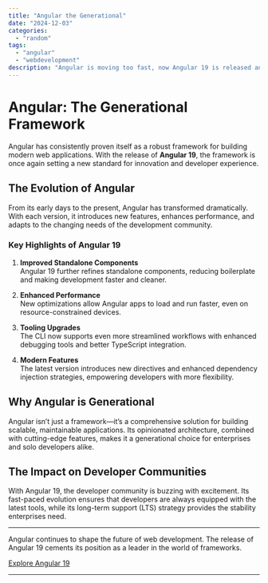 ```yaml
---
title: "Angular the Generational"
date: "2024-12-03"
categories:
  - "random"
tags:
  - "angular"
  - "webdevelopment"
description: "Angular is moving too fast, now Angular 19 is released and it made an impact on developer communities"
---
```


# Angular: The Generational Framework

Angular has consistently proven itself as a robust framework for building modern web applications. With the release of **Angular 19**, the framework is once again setting a new standard for innovation and developer experience.

## The Evolution of Angular

From its early days to the present, Angular has transformed dramatically. With each version, it introduces new features, enhances performance, and adapts to the changing needs of the development community.

### Key Highlights of Angular 19

1. **Improved Standalone Components**  
   Angular 19 further refines standalone components, reducing boilerplate and making development faster and cleaner.

2. **Enhanced Performance**  
   New optimizations allow Angular apps to load and run faster, even on resource-constrained devices.

3. **Tooling Upgrades**  
   The CLI now supports even more streamlined workflows with enhanced debugging tools and better TypeScript integration.

4. **Modern Features**  
   The latest version introduces new directives and enhanced dependency injection strategies, empowering developers with more flexibility.

## Why Angular is Generational

Angular isn’t just a framework—it’s a comprehensive solution for building scalable, maintainable applications. Its opinionated architecture, combined with cutting-edge features, makes it a generational choice for enterprises and solo developers alike.

## The Impact on Developer Communities

With Angular 19, the developer community is buzzing with excitement. Its fast-paced evolution ensures that developers are always equipped with the latest tools, while its long-term support (LTS) strategy provides the stability enterprises need.

---

Angular continues to shape the future of web development. The release of Angular 19 cements its position as a leader in the world of frameworks.

[Explore Angular 19](https://angular.io)

---